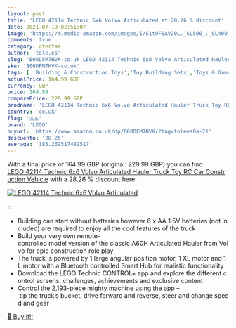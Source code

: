 ```yaml
---
layout: post
title: 'LEGO 42114 Technic 6x6 Volvo Articulated at 28.26 % discount'
date: 2021-07-19 02:51:07
image: 'https://m.media-amazon.com/images/I/51t9F6AV20L._SL500_._SL400_.jpg'
comments: true
category: ofertas
author: 'tole.es'
slug: 'B00DFM7HVK-co.uk LEGO 42114 Technic 6x6 Volvo Articulated Hauler Truck...'
sku: 'B00DFM7HVK-co.uk'
tags: [ 'Building & Construction Toys','Toy Building Sets','Toys & Games','Toys Store','lego', ]
actualPrice: 164.99 GBP
currency: GBP
price: 164.99
comparePrice: 229.99 GBP
prodname: 'LEGO 42114 Technic 6x6 Volvo Articulated Hauler Truck Toy RC Car Construction Vehicle'
country: 'co.uk'
flag: '🇬🇧'
brand: 'LEGO'
buyurl: 'https://www.amazon.co.uk/dp/B00DFM7HVK/?tag=tolees0a-21'
descuento: '28.26'
average: '185.262517482517'
---
```


With a final price of 164.99 GBP (original: 229.99 GBP) you can find [LEGO 42114 Technic 6x6 Volvo Articulated Hauler Truck Toy RC Car Construction Vehicle](https://www.amazon.co.uk/dp/B00DFM7HVK/?tag=tolees0a-21) with a  28.26 % discount here:

[![LEGO 42114 Technic 6x6 Volvo Articulated](https://m.media-amazon.com/images/I/51t9F6AV20L._SL500_._SL400_.jpg)](https://www.amazon.co.uk/dp/B00DFM7HVK/?tag=tolees0a-21)

ℹ️:

- Building can start without batteries however 6 x AA 1.5V batteries (not included) are required to enjoy all the cool features of the truck
- Build your very own remote-controlled model version of the classic A60H Articulated Hauler from Volvo for epic construction role play
- The truck is powered by 1 large angular position motor, 1 XL motor and 1 L motor with a Bluetooth controlled Smart Hub for realistic functionality
- Download the LEGO Technic CONTROL+ app and explore the different control screens, challenges, achievements and exclusive content
- Control the 2,193-piece mighty machine using the app – tip the truck’s bucket, drive forward and reverse, steer and change speed and gear

[🛒 Buy it!!](https://www.amazon.co.uk/dp/B00DFM7HVK/?tag=tolees0a-21)
